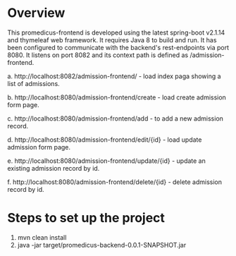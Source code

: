 Overview
========
This promedicus-frontend is developed using the latest spring-boot v2.1.14 and thymeleaf web framework. It requires Java 8 to build and run. It has been configured to communicate with the backend's rest-endpoints via port 8080. It listens on port 8082 and its context path is defined as /admission-frontend. 

a. http://localhost:8082/admission-frontend/ - load index paga showing a list of admissions.

b. http://localhost:8080/admission-frontend/create - load create admission form page.

c. http://localhost:8080/admission-frontend/add - to add a new admission record.

d. http://localhost:8080/admission-frontend/edit/{id} - load update admission form page.

e. http://localhost:8080/admission-frontend/update/{id} - update an existing admission record by id.

f. http://localhost:8080/admission-frontend/delete/{id} - delete admission record by id.


Steps to set up the project
===========================
1. mvn clean install
2. java -jar target/promedicus-backend-0.0.1-SNAPSHOT.jar
